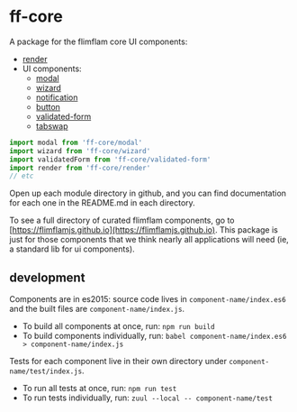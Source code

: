 # ff-core

A package for the flimflam core UI components:

* [render](https://github.com/jayrbolton/flimflam-render)
* UI components:
  * [modal](/modal)
  * [wizard](/wizard)
  * [notification](/notification)
  * [button](/button)
  * [validated-form](/validated-form)
  * [tabswap](/tabswap)


```js
import modal from 'ff-core/modal'
import wizard from 'ff-core/wizard'
import validatedForm from 'ff-core/validated-form'
import render from 'ff-core/render'
// etc
```

Open up each module directory in github, and you can find documentation for each one in the README.md in each directory.

To see a full directory of curated flimflam components, go to
[https://flimflamjs.github.io](https://flimflamjs.github.io). This package is
just for those components that we think nearly all applications will need (ie,
a standard lib for ui components).

## development

Components are in es2015: source code lives in `component-name/index.es6` and the built files are `component-name/index.js`.

* To build all components at once, run: `npm run build`
* To build components individually, run: `babel component-name/index.es6 > component-name/index.js`

Tests for each component live in their own directory under `component-name/test/index.js`.

* To run all tests at once, run: `npm run test`
* To run tests individually, run: `zuul --local -- component-name/test`

